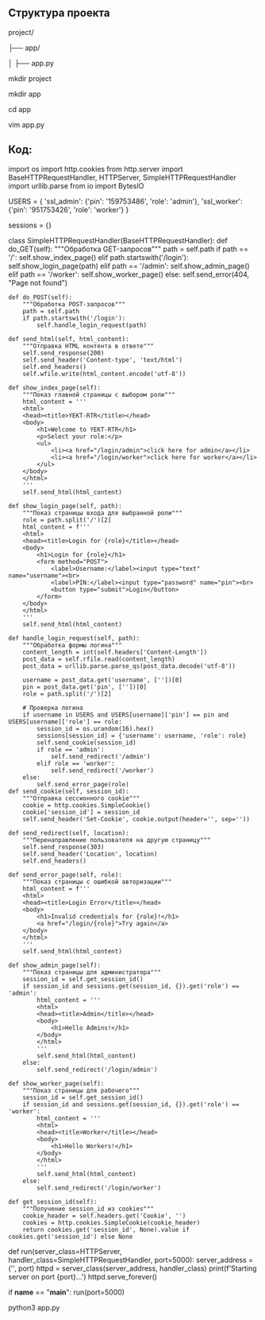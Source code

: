 ## Структура проекта
project/

├── app/

│   ├── app.py

mkdir project

mkdir app

cd app

vim app.py

## Код:

import os
import http.cookies
from http.server import BaseHTTPRequestHandler, HTTPServer, SimpleHTTPRequestHandler
import urllib.parse
from io import BytesIO

USERS = {
    'ssl_admin': {'pin': '159753486', 'role': 'admin'},
    'ssl_worker': {'pin': '951753426', 'role': 'worker'}
}

sessions = {}

class SimpleHTTPRequestHandler(BaseHTTPRequestHandler):
    def do_GET(self):
        """Обработка GET-запросов"""
        path = self.path
        if path == '/':
            self.show_index_page()
        elif path.startswith('/login'):
            self.show_login_page(path)
        elif path == '/admin':
            self.show_admin_page()
        elif path == '/worker':
            self.show_worker_page()
        else:
            self.send_error(404, "Page not found")

    def do_POST(self):
        """Обработка POST-запросов"""
        path = self.path
        if path.startswith('/login'):
            self.handle_login_request(path)

    def send_html(self, html_content):
        """Отправка HTML контента в ответе"""
        self.send_response(200)
        self.send_header('Content-type', 'text/html')
        self.end_headers()
        self.wfile.write(html_content.encode('utf-8'))

    def show_index_page(self):
        """Показ главной страницы с выбором роли"""
        html_content = '''
        <html>
        <head><title>YEKT-RTR</title></head>
        <body>
            <h1>Welcome to YEKT-RTR</h1>
            <p>Select your role:</p>
            <ul>
                <li><a href="/login/admin">click here for admin</a></li>
                <li><a href="/login/worker">click here for worker</a></li>
            </ul>
        </body>
        </html>
        '''
        self.send_html(html_content)

    def show_login_page(self, path):
        """Показ страницы входа для выбранной роли"""
        role = path.split('/')[2]
        html_content = f'''
        <html>
        <head><title>Login for {role}</title></head>
        <body>
            <h1>Login for {role}</h1>
            <form method="POST">
                <label>Username:</label><input type="text" name="username"><br>
                <label>PIN:</label><input type="password" name="pin"><br>
                <button type="submit">Login</button>
            </form>
        </body>
        </html>
        '''
        self.send_html(html_content)

    def handle_login_request(self, path):
        """Обработка формы логина"""
        content_length = int(self.headers['Content-Length'])
        post_data = self.rfile.read(content_length)
        post_data = urllib.parse.parse_qs(post_data.decode('utf-8'))

        username = post_data.get('username', [''])[0]
        pin = post_data.get('pin', [''])[0]
        role = path.split('/')[2]

        # Проверка логина
        if username in USERS and USERS[username]['pin'] == pin and USERS[username]['role'] == role:
            session_id = os.urandom(16).hex()
            sessions[session_id] = {'username': username, 'role': role}
            self.send_cookie(session_id)
            if role == 'admin':
                self.send_redirect('/admin')
            elif role == 'worker':
                self.send_redirect('/worker')
        else:
            self.send_error_page(role)
    def send_cookie(self, session_id):
        """Отправка сессионного cookie"""
        cookie = http.cookies.SimpleCookie()
        cookie['session_id'] = session_id
        self.send_header('Set-Cookie', cookie.output(header='', sep=''))

    def send_redirect(self, location):
        """Перенаправление пользователя на другую страницу"""
        self.send_response(303)
        self.send_header('Location', location)
        self.end_headers()

    def send_error_page(self, role):
        """Показ страницы с ошибкой авторизации"""
        html_content = f'''
        <html>
        <head><title>Login Error</title></head>
        <body>
            <h1>Invalid credentials for {role}!</h1>
            <a href="/login/{role}">Try again</a>
        </body>
        </html>
        '''
        self.send_html(html_content)

    def show_admin_page(self):
        """Показ страницы для администратора"""
        session_id = self.get_session_id()
        if session_id and sessions.get(session_id, {}).get('role') == 'admin':
            html_content = '''
            <html>
            <head><title>Admin</title></head>
            <body>
                <h1>Hello Admins!</h1>
            </body>
            </html>
            '''
            self.send_html(html_content)
        else:
            self.send_redirect('/login/admin')

    def show_worker_page(self):
        """Показ страницы для рабочего"""
        session_id = self.get_session_id()
        if session_id and sessions.get(session_id, {}).get('role') == 'worker':
            html_content = '''
            <html>
            <head><title>Worker</title></head>
            <body>
                <h1>Hello Workers!</h1>
            </body>
            </html>
            '''
            self.send_html(html_content)
        else:
            self.send_redirect('/login/worker')

    def get_session_id(self):
        """Получение session_id из cookies"""
        cookie_header = self.headers.get('Cookie', '')
        cookies = http.cookies.SimpleCookie(cookie_header)
        return cookies.get('session_id', None).value if cookies.get('session_id') else None
        
def run(server_class=HTTPServer, handler_class=SimpleHTTPRequestHandler, port=5000):
    server_address = ('', port)
    httpd = server_class(server_address, handler_class)
    print(f'Starting server on port {port}...')
    httpd.serve_forever()
    
if __name__ == "__main__":
    run(port=5000)

python3 app.py
